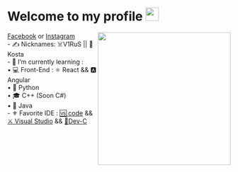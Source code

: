 <h1>Welcome to my profile <img src="https://raw.githubusercontent.com/iampavangandhi/iampavangandhi/master/gifs/Hi.gif" width="30px"></h1>
 <a href="https://www.facebook.com/Kosta202/">
  <img align="right" src="https://avatars.githubusercontent.com/u/68782786?s=400&u=d80687ca8987a4cda0ec41012b3c2633a1f1fe52&v=4" width=300 border-radius="20px />
</a>
        - 🔭 I’m currently working on projects <br>
        - 💬 Ask me about coding,gaming and etc <br>
        - 🎮 I love playing games when i got free time <br>
        - 📫 How to reach me: Dm me on <a href="https://www.facebook.com/Kosta202/">Facebook</a> or <a href="https://www.instagram.com/kostad22/">Instagram</a> <br>
        - ✍️ Nicknames: ☠️V1RuS || 🤠Kosta <br>
        - 🌱 I’m currently learning : <br>
              • 💻 Front-End : ⚛️ React && 🅰️ Angular  <br>
              • 🐍 Python  <br>
              • 🎓 C++ (Soon C#) <br>
              • 📱 Java <br>
        - ⚜️ Favorite IDE : <a href="https://code.visualstudio.com/">🆚 code</a> && <a href="https://visualstudio.microsoft.com/">⚔️ Visual Studio</a> && <a href="https://sourceforge.net/projects/orwelldevcpp/">🔰Dev-C</a> <br>



